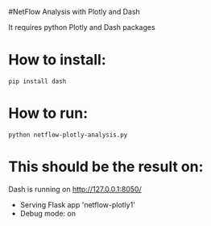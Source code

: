 #NetFlow Analysis with Plotly and Dash

It requires python Plotly and Dash packages

How to install:
====

    pip install dash

How to run:
====

    python netflow-plotly-analysis.py


This should be the result on:
====

Dash is running on http://127.0.0.1:8050/

 * Serving Flask app 'netflow-plotly1'
 * Debug mode: on



